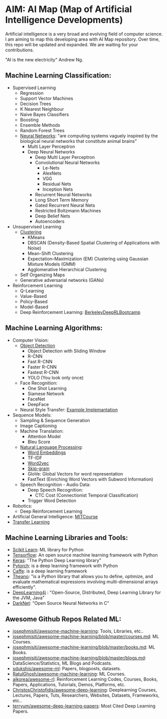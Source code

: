 # AIM: AI Map (Map of Artificial Intelligence Developments)

Artificial intelligence is a very broad and evolving field of computer science. I am aiming to map this developing area with AI Map repository. Over time, this repo will be updated and expanded. We are waiting for your contributions.

"AI is the new electricity" Andrew Ng.

## Machine Learning Classification:
* Supervised Learning
  * Regression
  * Support Vector Machines
  * Decision Trees
  * K Nearest Neighbour
  * Naive Bayes Classifiers
  * Boosting
  * Ensemble Methods
  * Random Forest Trees
  * [Neural Networks](https://www.youtube.com/watch?v=aircAruvnKk&list=PLZHQObOWTQDNU6R1_67000Dx_ZCJB-3pi): "are computing systems vaguely inspired by the biological neural networks that constitute animal brains"
       * Multi Layer Perceptron
       * Deep Neural Networks
           * Deep Multi Layer Perceptron
           * Convolutional Neural Networks
              * Le-Nets
              * AlexNets
              * VGG
              * Residual Nets
              * Inception Nets
           * Recurrent Neural Networks
           * Long Short Term Memory
           * Gated Recurrent Neural Nets
           * Restricted Boltzmann Machines
           * Deep Belief Nets
           * Autoencoders
* Unsupervised Learning
  * [Clustering](https://towardsdatascience.com/the-5-clustering-algorithms-data-scientists-need-to-know-a36d136ef68)
     * KMeans
     * DBSCAN (Density-Based Spatial Clustering of Applications with Noise)
     * Mean-Shift Clustering
     * Expectation–Maximization (EM) Clustering using Gaussian Mixture Models (GMM)
     * Agglomerative Hierarchical Clustering
  * Self Organizing Maps
  * Generative adversarial networks (GANs)
 * Reinforcement Learning
     * Q-Learning
     * Value-Based
     * Policy-Based
     * Model-Based
     * Deep Reinforcement Learning: [BerkeleyDeepRLBootcamp](https://sites.google.com/view/deep-rl-bootcamp/lectures)

## Machine Learning Algorithms:

* Computer Vision:
  * [Object Detection](https://towardsdatascience.com/r-cnn-fast-r-cnn-faster-r-cnn-yolo-object-detection-algorithms-36d53571365e)
       * Object Detection with Sliding Window
       * R-CNN
       * Fast R-CNN
       * Faster R-CNN
       * Fastest R-CNN
       * YOLO (You look only once)
   * Face Recognition:
       * One Shot Learning
       * Siamese Network
       * FaceNet
       * DeepFace
    * Neural Style Transfer: [Example Implemantation](https://github.com/omerbsezer/NeuralStyleTransfer)
 * Sequence Models:
    * Sampling & Sequence Generation
    * Image Captioning
    * Machine Translation:
       * Attention Model
       * Bleu Score
    * [Natural Language Processing](https://towardsdatascience.com/word-embeddings-exploration-explanation-and-exploitation-with-code-in-python-5dac99d5d795):
       * [Word Embeddings](https://machinelearningmastery.com/what-are-word-embeddings/)
       * TF-IDF
       * [Word2vec](http://mccormickml.com/2016/04/19/word2vec-tutorial-the-skip-gram-model/)
       * [Skip-gram](http://mccormickml.com/2016/04/19/word2vec-tutorial-the-skip-gram-model/)
       * GloVe: Global Vectors for word representation
       * FastText (Enriching Word Vectors with Subword Information)
    * Speech Recognition - Audio Data:
      * Deep Speech Recognition:
        * CTC Cost (Connectionist Temporal Classification)
      * Trigger Word Detection
 * Robotics:
    * Deep Reinforcement Learning
 * Artificial General Intelligence: [MITCourse](https://agi.mit.edu/)
 * [Transfer Learning](https://machinelearningmastery.com/transfer-learning-for-deep-learning/)

## Machine Learning Libraries and Tools:

* [Scikit Learn](http://scikit-learn.org/): ML library for Python
* [Tensorflow](https://www.tensorflow.org/): An open source machine learning framework with Python
* [Keras](https://keras.io/): "The Python Deep Learning library"
* [Pytorch](https://pytorch.org/):  is a deep learning framework with Python
* [Caffe](http://caffe.berkeleyvision.org/): is a deep learning framework
* [Theano](http://deeplearning.net/software/theano/):  "is a Python library that allows you to define, optimize, and evaluate mathematical expressions involving multi-dimensional arrays efficiently".
* [DeepLearning4j](https://deeplearning4j.org/) : "Open-Source, Distributed, Deep Learning Library for the JVM, Java"
* [DarkNet](https://pjreddie.com/darknet/): "Open Source Neural Networks in C"

## Awesome Github Repos Related ML:
* [josephmisiti/awesome-machine-learning](https://github.com/josephmisiti/awesome-machine-learning): Tools, Libraries, etc..
* [josephmisiti/awesome-machine-learning/blob/master/courses.md](https://github.com/josephmisiti/awesome-machine-learning/blob/master/courses.md): ML Courses.
* [josephmisiti/awesome-machine-learning/blob/master/books.md](https://github.com/josephmisiti/awesome-machine-learning/blob/master/books.md): ML Books.
* [josephmisiti/awesome-machine-learning/blob/master/blogs.md](https://github.com/josephmisiti/awesome-machine-learning/blob/master/blogs.md): DataScience/Statistics, ML Blogs and Podcasts.
* [sdukshis/awesome-ml](https://github.com/sdukshis/awesome-ml): Papers, blogposts, datasets.
* [RatulGhosh/awesome-machine-learning](https://github.com/RatulGhosh/awesome-machine-learning): ML Courses.
* [aikorea/awesome-rl](https://github.com/aikorea/awesome-rl): Reinforcement Learning Codes, Courses, Books, Papers, Applications, Tutorials, Demos, Platforms, etc.
* [ChristosChristofidis/awesome-deep-learning](https://github.com/ChristosChristofidis/awesome-deep-learning): Deeplearning Courses, Lectures, Papers, Tuts, Researchers, Websites, Datasets, Frameworks, etc..
* [terryum/awesome-deep-learning-papers](https://github.com/terryum/awesome-deep-learning-papers): Most Cited Deep Learning Papers.
